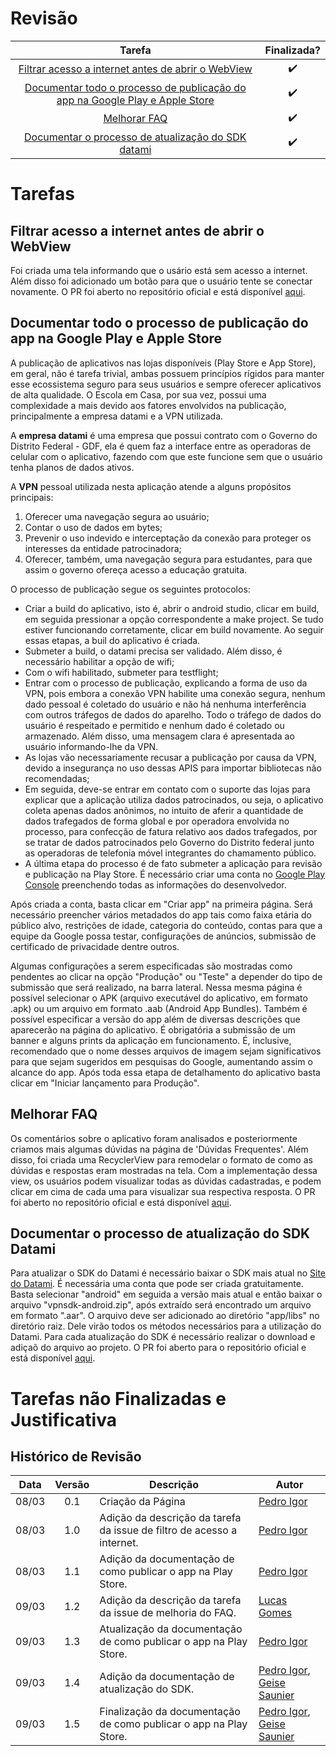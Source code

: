 # Revisão

Tarefa | Finalizada? |
:-----:|:-----------:|
[Filtrar acesso a internet antes de abrir o WebView](https://github.com/GCES-Escola-em-Casa-2020-2/wiki/issues/5) | :heavy_check_mark: |
[Documentar todo o processo de publicação do app na Google Play e Apple Store](https://github.com/GCES-Escola-em-Casa-2020-2/wiki/issues/6)| :heavy_check_mark: |
[Melhorar FAQ](https://github.com/GCES-Escola-em-Casa-2020-2/wiki/issues/3)| :heavy_check_mark: |
[Documentar o processo de atualização do SDK datami](https://github.com/Escola-em-Casa/android-escola-em-casa/issues/52) | :heavy_check_mark: |

# Tarefas

## Filtrar acesso a internet antes de abrir o WebView

Foi criada uma tela informando que o usário está sem acesso a internet. Além disso foi adicionado um botão para que o usuário tente se conectar novamente. O PR foi aberto no repositório oficial e está disponível [aqui](https://github.com/Escola-em-Casa/android-escola-em-casa/pull/55).

## Documentar todo o processo de publicação do app na Google Play e Apple Store

A publicação de aplicativos nas lojas disponíveis (Play Store e App Store), em geral, não é tarefa trivial, ambas possuem princípios rígidos para manter esse ecossistema seguro para seus usuários e sempre oferecer aplicativos de alta qualidade. O Escola em Casa, por sua vez, possui uma complexidade a mais devido aos fatores envolvidos na publicação, principalmente a empresa datami e a VPN utilizada. 

A **empresa datami** é uma empresa que possui contrato com o Governo do Distrito Federal - GDF, ela é quem faz a interface entre as operadoras de celular com o aplicativo, fazendo com que este funcione sem que o usuário tenha planos de dados ativos. 

A **VPN** pessoal utilizada nesta aplicação atende a alguns propósitos principais:
1) Oferecer uma navegação segura ao usuário;
2) Contar o uso de dados em bytes;
3) Prevenir o uso indevido e interceptação da conexão para proteger os interesses da entidade patrocinadora;
4) Oferecer, também, uma navegação segura para estudantes, para que assim o governo ofereça acesso a educação gratuita.

O processo de publicação segue os seguintes protocolos:

- Criar a build do aplicativo, isto é, abrir o android studio, clicar em build, em seguida pressionar a opção correspondente a make project. Se tudo estiver funcionando corretamente, clicar em build novamente. Ao seguir essas etapas, a buil do aplicativo é criada.
- Submeter a build, o datami precisa ser validado. Além disso, é necessário habilitar a opção de wifi;
- Com o wifi habilitado, submeter para testflight;
- Entrar com o processo de publicação, explicando a forma de uso da VPN, pois embora a conexão VPN habilite uma conexão segura, nenhum dado pessoal é coletado do usuário e não há nenhuma interferência com outros tráfegos de dados do aparelho. Todo o tráfego de dados do usuário é respeitado e permitido e nenhum dado é coletado ou armazenado. Além disso, uma mensagem clara é apresentada ao usuário informando-lhe da VPN.
- As lojas vão necessariamente recusar a publicação por causa da VPN, devido a insegurança no uso dessas APIS para importar bibliotecas não recomendadas;
- Em seguida, deve-se entrar em contato com o suporte das lojas para explicar que a aplicação utiliza dados patrocinados, ou seja, o aplicativo coleta apenas dados anônimos, no intuito de aferir a quantidade de dados trafegados de forma global e por operadora envolvida no processo, para confecção de fatura relativo aos dados trafegados, por se tratar de dados patrocinados pelo Governo do Distrito federal junto as operadoras de telefonia móvel integrantes do chamamento público. 
- A última etapa do processo é de fato submeter a aplicação para revisão e publicação na Play Store. É necessário criar uma conta no [Google Play Console](https://play.google.com/console/signup) preenchendo todas as informações do desenvolvedor. 

Após criada a conta, basta clicar em "Criar app" na primeira página. Será necessário preencher vários metadados do app tais como faixa etária do público alvo, restrições de idade, categoria do conteúdo, contas para que a equipe da Google possa testar, configurações de anúncios, submissão de certificado de privacidade dentre outros. 

Algumas configurações a serem especificadas são mostradas como pendentes ao clicar na opção "Produção" ou "Teste" a depender do tipo de submissão que será realizado, na barra lateral. Nessa mesma página é possível selecionar o APK (arquivo executável do aplicativo, em formato .apk) ou um arquivo em formato .aab (Android App Bundles). Também é possível especificar a versão do app além de diversas descrições que aparecerão na página do aplicativo. É obrigatória a submissão de um banner e alguns prints da aplicação em funcionamento. É, inclusive, recomendado que o nome desses arquivos de imagem sejam significativos para que sejam sugeridos em pesquisas do Google, aumentando assim o alcance do app. Após toda essa etapa de detalhamento do aplicativo basta clicar em "Iniciar lançamento para Produção". 

## Melhorar FAQ
Os comentários sobre o aplicativo foram analisados e posteriormente criamos mais algumas dúvidas na página de 'Dúvidas Frequentes'. Além disso, foi criada uma RecyclerView para remodelar o formato de como as dúvidas e respostas eram mostradas na tela. Com a implementação dessa view, os usuários podem visualizar todas as dúvidas cadastradas, e podem clicar em cima de cada uma para visualizar sua respectiva resposta. O PR foi aberto no repositório oficial e está disponível [aqui](https://github.com/Escola-em-Casa/android-escola-em-casa/pull/56).

## Documentar o processo de atualização do SDK Datami
Para atualizar o SDK do Datami é necessário baixar o SDK mais atual no [Site do Datami](https://developer.datami.com/#/onboardhome/sdkintegrationkit). É necessária uma conta que pode ser criada gratuitamente. Basta selecionar "android" em seguida a versão mais atual e então baixar o arquivo "vpnsdk-android.zip", após extraído será encontrado um arquivo em formato ".aar". O arquivo deve ser adicionado ao diretório "app/libs" no diretório raiz. Dele virão todos os métodos necessários para a utilização do Datami. Para cada atualização do SDK é necessário realizar o download e adiçaõ do arquivo ao projeto. O PR foi aberto para o repositório oficial e está disponível [aqui](https://github.com/Escola-em-Casa/android-escola-em-casa/pull/57).

# Tarefas não Finalizadas e Justificativa

## Histórico de Revisão

Data | Versão | Descrição | Autor |
:---:|:------:|-----------|-------|
08/03|0.1 | Criação da Página | [Pedro Igor](https://github.com/pedroeagle) |
08/03|1.0 | Adição da descrição da tarefa da issue de filtro de acesso a internet. | [Pedro Igor](https://github.com/pedroeagle) |
08/03|1.1 | Adição da documentação de como publicar o app na Play Store. | [Pedro Igor](https://github.com/pedroeagle) |
09/03|1.2 | Adição da descrição da tarefa da issue de melhoria do FAQ. | [Lucas Gomes](https://github.com/LGomees) |
09/03|1.3 | Atualização da documentação de como publicar o app na Play Store. | [Pedro Igor](https://github.com/pedroeagle)|
09/03|1.4 | Adição da documentação de atualização do SDK. | [Pedro Igor](https://github.com/pedroeagle), [Geise Saunier](https://github.com/GeiseSaunier) |
09/03|1.5 | Finalização da documentação de como publicar o app na Play Store. | [Pedro Igor](https://github.com/pedroeagle), [Geise Saunier](https://github.com/GeiseSaunier) |